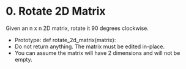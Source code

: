# 0. Rotate 2D Matrix

Given an n x n 2D matrix, rotate it 90 degrees clockwise.

- Prototype: def rotate_2d_matrix(matrix):
- Do not return anything. The matrix must be edited in-place.
- You can assume the matrix will have 2 dimensions and will not be empty.